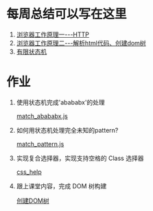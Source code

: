 # 每周总结可以写在这里
1. [浏览器工作原理一---HTTP](https://www.yuque.com/yangxiaomie/zu16ge/rx08ev)
2. [浏览器工作原理二---解析html代码、创建dom树](https://www.yuque.com/yangxiaomie/zu16ge/ulzkkm)
3. [有限状态机](https://www.yuque.com/yangxiaomie/zu16ge/wt5c92)
# 作业
1. 使用状态机完成'abababx'的处理
   
    [match_abababx.js](https://github.com/wanni-yang/Frontend-01-Template/blob/master/week06/FSM/match_abababx.js)
2. 如何用状态机处理完全未知的pattern?
   <!-- 字符串KMP算法 -->
   <!-- 时间复杂度O(m+n) 状态可以用闭包生成-->
    [match_pattern.js](https://github.com/wanni-yang/Frontend-01-Template/blob/master/week06/FSM/match_pattern.js)
3. 实现复合选择器，实现支持空格的 Class 选择器
   
   [css_help](https://github.com/wanni-yang/Frontend-01-Template/blob/master/week06/computercss/css_help.js)
4. 跟上课堂内容，完成 DOM 树构建
   
   [创建DOM树](https://github.com/wanni-yang/Frontend-01-Template/blob/master/week06/parserHTML/parser.js)